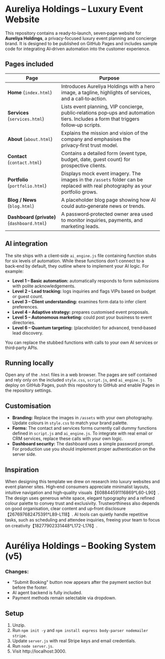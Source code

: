# Aureliya Holdings – Luxury Event Website

This repository contains a ready‑to‑launch, seven‑page website for **Aureliya Holdings**, a privacy‑focused luxury event planning and concierge brand.  It is designed to be published on GitHub Pages and includes sample code for integrating AI‑driven automation into the customer experience.

## Pages included

| Page | Purpose |
| --- | --- |
| **Home** (`index.html`) | Introduces Aureliya Holdings with a hero image, a tagline, highlights of services, and a call‑to‑action. |
| **Services** (`services.html`) | Lists event planning, VIP concierge, public‑relations pop‑ups and automation tiers. Includes a form that triggers follow‑up scripts. |
| **About** (`about.html`) | Explains the mission and vision of the company and emphasises the privacy‑first trust model. |
| **Contact** (`contact.html`) | Contains a detailed form (event type, budget, date, guest count) for prospective clients. |
| **Portfolio** (`portfolio.html`) | Displays mock event imagery. The images in the `/assets` folder can be replaced with real photography as your portfolio grows. |
| **Blog / News** (`blog.html`) | A placeholder blog page showing how AI could auto‑generate news or trends. |
| **Dashboard (private)** (`dashboard.html`) | A password‑protected owner area used to monitor inquiries, payments, and marketing leads. |

## AI integration

The site ships with a client‑side `ai_engine.js` file containing function stubs for six levels of automation.  While these functions don’t connect to a back‑end by default, they outline where to implement your AI logic.  For example:

* **Level 1 – Basic automation:** automatically responds to form submissions with polite acknowledgements.
* **Level 2 – Lead tracking:** logs inquiries and flags VIPs based on budget or guest count.
* **Level 3 – Client understanding:** examines form data to infer client preferences.
* **Level 4 – Adaptive strategy:** prepares customised event proposals.
* **Level 5 – Autonomous marketing:** could post your business to event directories.
* **Level 6 – Quantum targeting:** (placeholder) for advanced, trend‑based lead discovery.

You can replace the stubbed functions with calls to your own AI services or third‑party APIs.

## Running locally

Open any of the `.html` files in a web browser.  The pages are self contained and rely only on the included `style.css`, `script.js`, and `ai_engine.js`.  To deploy on GitHub Pages, push this repository to GitHub and enable Pages in the repository settings.

## Customisation

* **Branding:** Replace the images in `/assets` with your own photography.  Update colours in `style.css` to match your brand palette.
* **Forms:** The contact and services forms currently call dummy functions defined in `script.js` and `ai_engine.js`.  To integrate with real email or CRM services, replace these calls with your own logic.
* **Dashboard security:** The dashboard uses a simple password prompt.  For production use you should implement proper authentication on the server side.

## Inspiration

When designing this template we drew on research into luxury websites and event planner sites.  High‑end consumers appreciate minimalist layouts, intuitive navigation and high‑quality visuals【608844591116869†L60-L90】.  The design uses generous white space, elegant typography and a refined colour palette to convey trust and exclusivity.  Trustworthiness also depends on good organisation, clear content and up‑front disclosure【267697682475391†L89-L118】.  AI tools can quietly handle repetitive tasks, such as scheduling and attendee inquiries, freeing your team to focus on creativity【18277902331448†L172-L176】.

# Auréliya Holdings – Booking System (v5)

### Changes:
- "Submit Booking" button now appears after the payment section but before the footer.
- AI agent backend is fully included.
- Payment methods remain selectable via dropdown.

## Setup
1. Unzip.
2. Run `npm init -y` and `npm install express body-parser nodemailer stripe`.
3. Update `server.js` with real Stripe keys and email credentials.
4. Run `node server.js`.
5. Visit http://localhost:3000.
